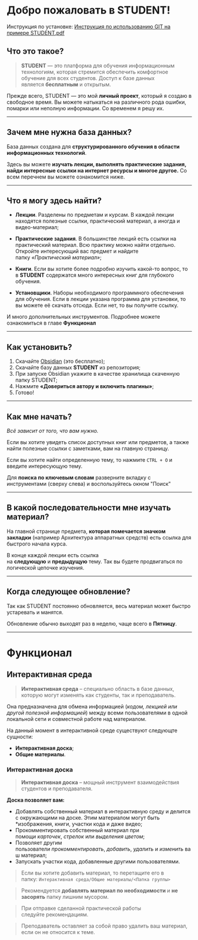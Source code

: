 # Добро пожаловать в STUDENT!

Инструкция по установке: [Инструкция по использованию GIT на примере STUDENT.pdf](https://github.com/user-attachments/files/17308585/GIT.STUDENT.pdf)


## Что это такое?

> **STUDENT** — это платформа для обучения информационным технологиям, которая стремится обеспечить комфортное обучение для всех студентов. Доступ к базе данных является **бесплатным** и открытым.

Прежде всего, STUDENT — это мой **личный проект**, который я создаю в свободное время. Вы можете натыкаться на различного рода ошибки, помарки или неполную информации. Со временем я решу их.

---
## Зачем мне нужна база данных?

База данных создана для **структурированного обучения в области информационных технологий**.

Здесь вы можете **изучать лекции, выполнять практические задания, найди интересные ссылки на интернет ресурсы и многое другое.** Со всем перечнем вы можете ознакомится ниже.

---
## Что я могу здесь найти?

- **Лекции**. Разделены по предметам и курсам. В каждой лекции находятся полезные ссылки, практический материал, а иногда и видео-материал;

- **Практические задания**. В большинстве лекций есть ссылки на практический материал. Всю практику можно найти отдельно. Откройте интересующий вас предмет и найдите папку _«Практический материал»_;

- **Книги**. Если вы хотите более подробно изучить какой-то вопрос, то в **STUDENT** содержатся много интересных книг для глубокого обучения.

- **Установщики**. Наборы необходимого программного обеспечения для обучения. Если в лекции указана программа для установки, то вы можете её скачать отсюда. Если нет, то вы получите ссылку.

И много дополнительных инструментов. Подробнее можете ознакомиться в главе **Функционал**

---
## Как установить?

1. Скачайте [Obsidian](https://obsidian.md/) (это бесплатно);
2. Скачайте базу данных **STUDENT** из репозитория;
3. При запуске Obsidian укажите в качестве хранилища скаченную папку STUDENT;
4. Нажмите **«Довериться автору и включить плагины»**;
5. Готово!

---
## Как мне начать?

_Всё зависит от того, что вам нужно._

Если вы хотите увидеть список доступных книг или предметов, а также найти полезные ссылки с заметками, вам на главную страницу.

Если вы хотите найти определенную тему, то нажмите `CTRL + O` и введите интересующую тему.

Для **поиска по ключевым словам** разверните вкладку с инструментами (сверху слева) и воспользуйтесь окном "Поиск"

---

## В какой последовательности мне изучать материал?

На главной странице предмета, **которая помечается значком закладки** (например Архитектура аппаратных средств) есть ссылка для быстрого начала курса.

В конце каждой лекции есть ссылка на **следующую** и **предыдущую** тему. Так вы будете продвигаться по логической цепочке изучения.

---
## Когда следующее обновление?

Так как STUDENT постоянно обновляется, весь материал может быстро устаревать и манятся.

Обновление обычно выходят раз в неделю, чаще всего в **Пятницу**.

---

# Функционал

## Интерактивная среда

> **Интерактивная среда** – специально область в базе данных, которую могут изменять как студенты, так и преподаватель.

Она предназначена для обмена информацией (_кодом, лекцией или другой полезной информацией_) между всеми пользователями в одной локальной сети и совместной работе над материалом.

На данный момент в интерактивной среде существуют следующте сущности:

- **Интерактивная доска**;
- **Общие материалы**.
### Интерактивная доска

> **Интерактивная доска** – мощный инструмент взаимодействия студентов и преподавателя.

**Доска позволяет вам:**

- Добавлять собственный материал в интерактивную среду и делится с окружающими на доске. Этим материалом могут быть *изображения, книги, участки кода и даже видео;
- Прокомментировать собственный материал при помощи _карточек_, _стрелок_ или _выделения цветом_;
- Позволяет другим пользователи _прокомментировать_, _добавить_, _удалить_ и _изменить_ ваш материал;
- Запускать участки кода, добавленные другими пользователями.

> Если вы хотите добавить материал, то перетащите его в папку: `Интерактивная среда/Общие материалы/<Папка группы>`

> Рекомендуется **добавлять материал по необходимости** и **не засорять** папку лишним мусором.

> При отправке сделанной практической работы следуйте рекомендациям.

> Преподаватель оставляет за собой право удалить ваш материал, если он не относится к теме.
